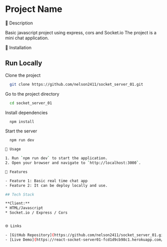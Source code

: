 # Project Name

🚀 Description

Basic javascript project using express, cors and Socket.io
The project is a mini chat application.

🔧 Installation

## Run Locally

Clone the project

```bash
  git clone https://github.com/nelson2411/socket_server_01.git
```

Go to the project directory

```bash
  cd socket_server_01
```

Install dependencies

```bash
  npm install
```

Start the server

```bash
  npm run dev

📖 Usage

1. Run `npm run dev` to start the application.
2. Open your browser and navigate to `http://localhost:3000`.

🌟 Features

- Feature 1: Basic real time chat app
- Feature 2: It can be deploy locally and use.

## Tech Stack

**Client:**
* HTML/Javascript
* Socket.io / Express / Cors


🌐 Links

- [GitHub Repository](https://github.com/nelson2411/socket_server_01.git)
- [Live Demo](https://react-socket-server01-fcd1d9cb98c1.herokuapp.com/) // momentarily disabled
```
